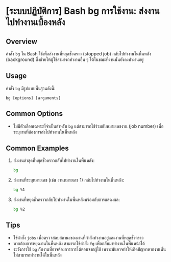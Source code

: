 # [ระบบปฏิบัติการ] Bash bg การใช้งาน: ส่งงานไปทำงานเบื้องหลัง

## Overview
คำสั่ง `bg` ใน Bash ใช้เพื่อส่งงานที่หยุดชั่วคราว (stopped job) กลับไปทำงานในพื้นหลัง (background) ซึ่งช่วยให้ผู้ใช้สามารถทำงานอื่น ๆ ได้ในขณะที่งานนั้นยังคงทำงานอยู่

## Usage
คำสั่ง `bg` มีรูปแบบพื้นฐานดังนี้:
```
bg [options] [arguments]
```

## Common Options
- ไม่มีตัวเลือกเฉพาะที่จำเป็นสำหรับ `bg` แต่สามารถใช้ร่วมกับหมายเลขงาน (job number) เพื่อระบุงานที่ต้องการส่งไปทำงานในพื้นหลัง

## Common Examples
1. ส่งงานล่าสุดที่หยุดชั่วคราวกลับไปทำงานในพื้นหลัง:
   ```bash
   bg
   ```

2. ส่งงานที่ระบุหมายเลข (เช่น งานหมายเลข 1) กลับไปทำงานในพื้นหลัง:
   ```bash
   bg %1
   ```

3. ส่งงานที่หยุดชั่วคราวกลับไปทำงานในพื้นหลังพร้อมกับการแสดงผล:
   ```bash
   bg %2
   ```

## Tips
- ใช้คำสั่ง `jobs` เพื่อตรวจสอบสถานะของงานที่กำลังทำงานอยู่และงานที่หยุดชั่วคราว
- หากต้องการหยุดงานในพื้นหลัง สามารถใช้คำสั่ง `fg` เพื่อกลับมาทำงานในพื้นหน้าได้
- ระวังการใช้ `bg` กับงานที่อาจต้องการการโต้ตอบจากผู้ใช้ เพราะมันอาจทำให้เกิดปัญหาหากงานนั้นไม่สามารถทำงานได้ในพื้นหลัง